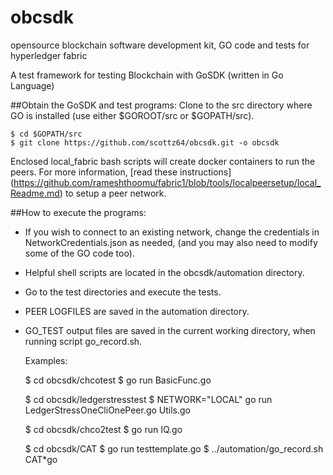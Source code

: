 # obcsdk
opensource blockchain software development kit, GO code and tests for hyperledger fabric

A test framework for testing Blockchain with GoSDK (written in Go Language)

##Obtain the GoSDK and test programs:
Clone to the src directory where GO is installed (use either $GOROOT/src or $GOPATH/src).

	$ cd $GOPATH/src
	$ git clone https://github.com/scottz64/obcsdk.git -o obcsdk

Enclosed local_fabric bash scripts will create docker containers to run the peers.
For more information, 
[read these instructions] (https://github.com/rameshthoomu/fabric1/blob/tools/localpeersetup/local_Readme.md)
to setup a peer network.
 
##How to execute the programs:
+ If you wish to connect to an existing network, change the credentials in NetworkCredentials.json as needed, 
(and you may also need to modify some of the GO code too).
+ Helpful shell scripts are located in the obcsdk/automation directory.
+ Go to the test directories and execute the tests.
+ PEER LOGFILES are saved in the automation directory.
+ GO_TEST output files are saved in the current working directory, when running script go_record.sh.

	Examples:
	  
	$ cd obcsdk/chcotest
	$ go run BasicFunc.go
	 
	$ cd obcsdk/ledgerstresstest
	$ NETWORK="LOCAL" go run LedgerStressOneCliOnePeer.go Utils.go
	 
	$ cd obcsdk/chco2test
	$ go run IQ.go
	 
	$ cd obcsdk/CAT
	$ go run testtemplate.go
	$ ../automation/go_record.sh CAT*go
	 

